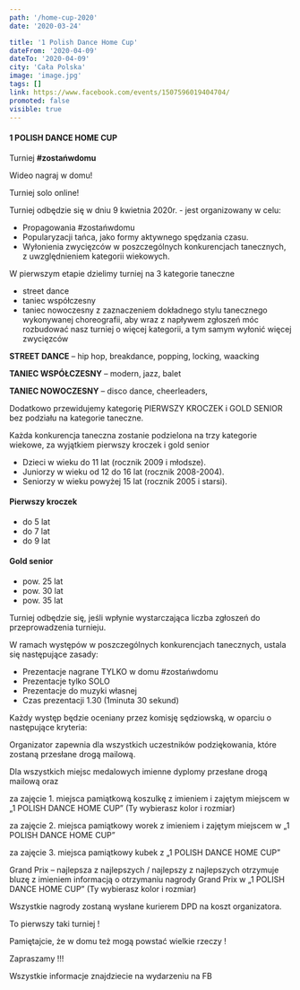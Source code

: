 ```yaml
---
path: '/home-cup-2020'
date: '2020-03-24'

title: '1 Polish Dance Home Cup'
dateFrom: '2020-04-09'
dateTo: '2020-04-09'
city: 'Cała Polska'
image: 'image.jpg'
tags: []
link: https://www.facebook.com/events/1507596019404704/
promoted: false
visible: true
---
```

#### 1 POLISH DANCE HOME CUP 

Turniej **#zostańwdomu**
 
Wideo nagraj w domu!

Turniej solo online!

Turniej odbędzie się w dniu 9 kwietnia 2020r. - jest organizowany w celu:
- Propagowania #zostańwdomu
- Popularyzacji tańca, jako formy aktywnego spędzania czasu.
- Wyłonienia zwycięzców w poszczególnych konkurencjach tanecznych, z uwzględnieniem kategorii
 wiekowych.

W pierwszym etapie dzielimy turniej na 3 kategorie taneczne
- street dance 
- taniec współczesny
- taniec nowoczesny
z zaznaczeniem dokładnego stylu tanecznego wykonywanej choreografii, aby wraz z napływem zgłoszeń móc rozbudować nasz turniej o więcej kategorii, a tym samym wyłonić więcej zwycięzców 

**STREET DANCE** – hip hop, breakdance, popping, locking, waacking

**TANIEC WSPÓŁCZESNY** – modern, jazz, balet

**TANIEC NOWOCZESNY** – disco dance, cheerleaders, 

Dodatkowo przewidujemy kategorię PIERWSZY KROCZEK i GOLD SENIOR bez podziału na kategorie taneczne.

Każda konkurencja taneczna zostanie podzielona na  trzy kategorie wiekowe, za wyjątkiem pierwszy kroczek i gold senior 
- Dzieci w wieku do 11 lat (rocznik 2009 i młodsze).
- Juniorzy w wieku od 12 do 16 lat (rocznik 2008-2004).
- Seniorzy w wieku powyżej 15 lat (rocznik 2005 i starsi).

#### Pierwszy kroczek 
- do 5 lat
- do 7 lat
- do 9 lat 

#### Gold senior 
- pow. 25 lat
- pow. 30 lat
- pow. 35 lat

Turniej odbędzie się, jeśli wpłynie wystarczająca liczba zgłoszeń do przeprowadzenia turnieju. 

W ramach występów w poszczególnych konkurencjach tanecznych, ustala się następujące zasady:
- Prezentacje nagrane TYLKO w domu #zostańwdomu 
- Prezentacje tylko SOLO
- Prezentacje do muzyki własnej 
- Czas prezentacji 1.30 (1minuta 30 sekund)


Każdy występ będzie oceniany przez komisję sędziowską, w oparciu o następujące kryteria:

Organizator zapewnia dla wszystkich uczestników podziękowania, które zostaną przesłane drogą mailową. 

Dla wszystkich miejsc medalowych imienne dyplomy przesłane drogą mailową oraz 

za zajęcie 1. miejsca pamiątkową koszulkę z imieniem i zajętym miejscem w „1 POLISH DANCE HOME CUP” (Ty wybierasz kolor i rozmiar)

za zajęcie 2. miejsca pamiątkowy worek z imieniem i zajętym miejscem w „1 POLISH DANCE HOME CUP”

za zajęcie 3. miejsca pamiątkowy kubek z „1 POLISH DANCE HOME CUP”  

Grand Prix – najlepsza z najlepszych / najlepszy z najlepszych otrzymuje bluzę z imieniem informacją o otrzymaniu nagrody Grand Prix w „1 POLISH DANCE HOME CUP” (Ty wybierasz kolor i rozmiar)

Wszystkie nagrody zostaną wysłane kurierem DPD na koszt organizatora.

To pierwszy taki turniej ! 

Pamiętajcie, że w domu też mogą powstać wielkie rzeczy ! 

Zapraszamy !!!

Wszystkie informacje znajdziecie na wydarzeniu na FB 
